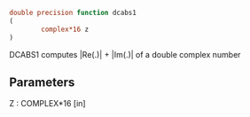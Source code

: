 ```fortran
double precision function dcabs1
(
        complex*16 z
)
```

DCABS1 computes |Re(.)| + |Im(.)| of a double complex number

## Parameters
Z : COMPLEX*16 [in]
